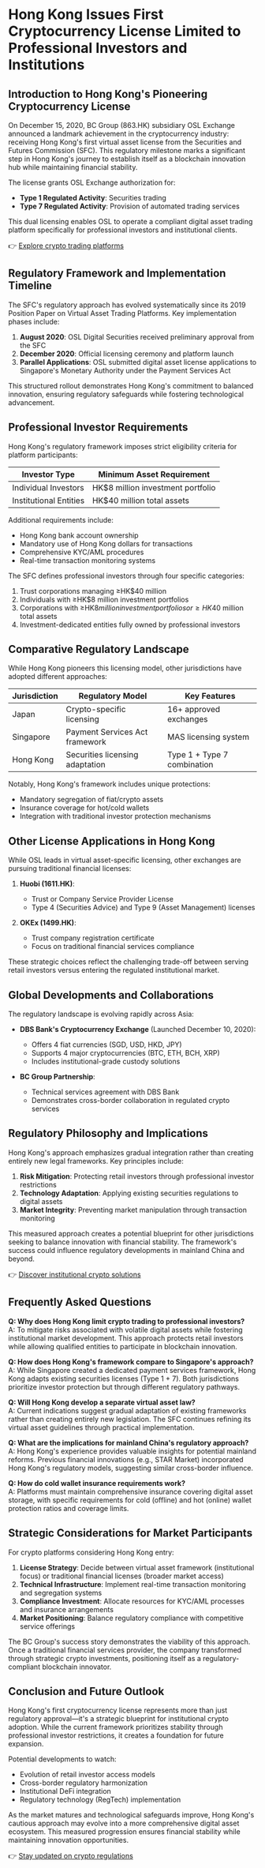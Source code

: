 # Hong Kong Issues First Cryptocurrency License Limited to Professional Investors and Institutions

## Introduction to Hong Kong's Pioneering Cryptocurrency License

On December 15, 2020, BC Group (863.HK) subsidiary OSL Exchange announced a landmark achievement in the cryptocurrency industry: receiving Hong Kong's first virtual asset license from the Securities and Futures Commission (SFC). This regulatory milestone marks a significant step in Hong Kong's journey to establish itself as a blockchain innovation hub while maintaining financial stability.

The license grants OSL Exchange authorization for:
- **Type 1 Regulated Activity**: Securities trading
- **Type 7 Regulated Activity**: Provision of automated trading services

This dual licensing enables OSL to operate a compliant digital asset trading platform specifically for professional investors and institutional clients.

👉 [Explore crypto trading platforms](https://bit.ly/okx-bonus)

## Regulatory Framework and Implementation Timeline

The SFC's regulatory approach has evolved systematically since its 2019 Position Paper on Virtual Asset Trading Platforms. Key implementation phases include:

1. **August 2020**: OSL Digital Securities received preliminary approval from the SFC
2. **December 2020**: Official licensing ceremony and platform launch
3. **Parallel Applications**: OSL submitted digital asset license applications to Singapore's Monetary Authority under the Payment Services Act

This structured rollout demonstrates Hong Kong's commitment to balanced innovation, ensuring regulatory safeguards while fostering technological advancement.

## Professional Investor Requirements

Hong Kong's regulatory framework imposes strict eligibility criteria for platform participants:

| Investor Type               | Minimum Asset Requirement         |
|-----------------------------|-----------------------------------|
| Individual Investors        | HK$8 million investment portfolio |
| Institutional Entities      | HK$40 million total assets        |

Additional requirements include:
- Hong Kong bank account ownership
- Mandatory use of Hong Kong dollars for transactions
- Comprehensive KYC/AML procedures
- Real-time transaction monitoring systems

The SFC defines professional investors through four specific categories:
1. Trust corporations managing ≥HK$40 million
2. Individuals with ≥HK$8 million investment portfolios
3. Corporations with ≥HK$8 million investment portfolios or ≥HK$40 million total assets
4. Investment-dedicated entities fully owned by professional investors

## Comparative Regulatory Landscape

While Hong Kong pioneers this licensing model, other jurisdictions have adopted different approaches:

| Jurisdiction | Regulatory Model               | Key Features                          |
|--------------|--------------------------------|---------------------------------------|
| Japan        | Crypto-specific licensing      | 16+ approved exchanges                |
| Singapore    | Payment Services Act framework | MAS licensing system                  |
| Hong Kong    | Securities licensing adaptation| Type 1 + Type 7 combination           |

Notably, Hong Kong's framework includes unique protections:
- Mandatory segregation of fiat/crypto assets
- Insurance coverage for hot/cold wallets
- Integration with traditional investor protection mechanisms

## Other License Applications in Hong Kong

While OSL leads in virtual asset-specific licensing, other exchanges are pursuing traditional financial licenses:

1. **Huobi (1611.HK)**:
   - Trust or Company Service Provider License
   - Type 4 (Securities Advice) and Type 9 (Asset Management) licenses

2. **OKEx (1499.HK)**:
   - Trust company registration certificate
   - Focus on traditional financial services compliance

These strategic choices reflect the challenging trade-off between serving retail investors versus entering the regulated institutional market.

## Global Developments and Collaborations

The regulatory landscape is evolving rapidly across Asia:

- **DBS Bank's Cryptocurrency Exchange** (Launched December 10, 2020):
  - Offers 4 fiat currencies (SGD, USD, HKD, JPY)
  - Supports 4 major cryptocurrencies (BTC, ETH, BCH, XRP)
  - Includes institutional-grade custody solutions

- **BC Group Partnership**:
  - Technical services agreement with DBS Bank
  - Demonstrates cross-border collaboration in regulated crypto services

## Regulatory Philosophy and Implications

Hong Kong's approach emphasizes gradual integration rather than creating entirely new legal frameworks. Key principles include:

1. **Risk Mitigation**: Protecting retail investors through professional investor restrictions
2. **Technology Adaptation**: Applying existing securities regulations to digital assets
3. **Market Integrity**: Preventing market manipulation through transaction monitoring

This measured approach creates a potential blueprint for other jurisdictions seeking to balance innovation with financial stability. The framework's success could influence regulatory developments in mainland China and beyond.

👉 [Discover institutional crypto solutions](https://bit.ly/okx-bonus)

## Frequently Asked Questions

**Q: Why does Hong Kong limit crypto trading to professional investors?**  
A: To mitigate risks associated with volatile digital assets while fostering institutional market development. This approach protects retail investors while allowing qualified entities to participate in blockchain innovation.

**Q: How does Hong Kong's framework compare to Singapore's approach?**  
A: While Singapore created a dedicated payment services framework, Hong Kong adapts existing securities licenses (Type 1 + 7). Both jurisdictions prioritize investor protection but through different regulatory pathways.

**Q: Will Hong Kong develop a separate virtual asset law?**  
A: Current indications suggest gradual adaptation of existing frameworks rather than creating entirely new legislation. The SFC continues refining its virtual asset guidelines through practical implementation.

**Q: What are the implications for mainland China's regulatory approach?**  
A: Hong Kong's experience provides valuable insights for potential mainland reforms. Previous financial innovations (e.g., STAR Market) incorporated Hong Kong's regulatory models, suggesting similar cross-border influence.

**Q: How do cold wallet insurance requirements work?**  
A: Platforms must maintain comprehensive insurance covering digital asset storage, with specific requirements for cold (offline) and hot (online) wallet protection ratios and coverage limits.

## Strategic Considerations for Market Participants

For crypto platforms considering Hong Kong entry:
1. **License Strategy**: Decide between virtual asset framework (institutional focus) or traditional financial licenses (broader market access)
2. **Technical Infrastructure**: Implement real-time transaction monitoring and segregation systems
3. **Compliance Investment**: Allocate resources for KYC/AML processes and insurance arrangements
4. **Market Positioning**: Balance regulatory compliance with competitive service offerings

The BC Group's success story demonstrates the viability of this approach. Once a traditional financial services provider, the company transformed through strategic crypto investments, positioning itself as a regulatory-compliant blockchain innovator.

## Conclusion and Future Outlook

Hong Kong's first cryptocurrency license represents more than just regulatory approval—it's a strategic blueprint for institutional crypto adoption. While the current framework prioritizes stability through professional investor restrictions, it creates a foundation for future expansion.

Potential developments to watch:
- Evolution of retail investor access models
- Cross-border regulatory harmonization
- Institutional DeFi integration
- Regulatory technology (RegTech) implementation

As the market matures and technological safeguards improve, Hong Kong's cautious approach may evolve into a more comprehensive digital asset ecosystem. This measured progression ensures financial stability while maintaining innovation opportunities.

👉 [Stay updated on crypto regulations](https://bit.ly/okx-bonus)